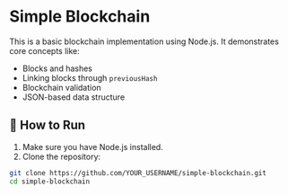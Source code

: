 # Simple Blockchain

This is a basic blockchain implementation using Node.js. It demonstrates core concepts like:

- Blocks and hashes
- Linking blocks through `previousHash`
- Blockchain validation
- JSON-based data structure

## 🧪 How to Run

1. Make sure you have Node.js installed.
2. Clone the repository:

```bash
git clone https://github.com/YOUR_USERNAME/simple-blockchain.git
cd simple-blockchain
